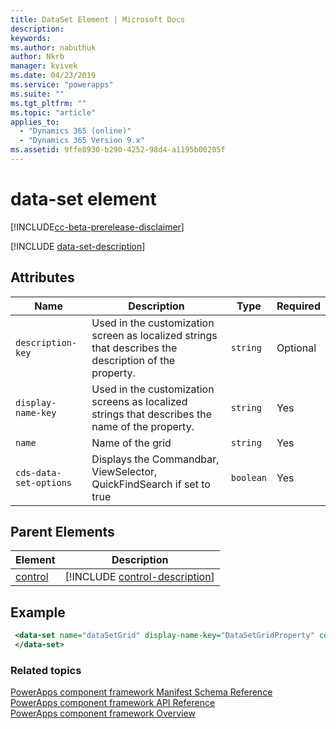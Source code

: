 ```yaml
---
title: DataSet Element | Microsoft Docs
description: 
keywords:
ms.author: nabuthuk
author: Nkrb
manager: kvivek
ms.date: 04/23/2019
ms.service: "powerapps"
ms.suite: ""
ms.tgt_pltfrm: ""
ms.topic: "article"
applies_to: 
  - "Dynamics 365 (online)"
  - "Dynamics 365 Version 9.x"
ms.assetid: 9ffe8930-b290-4252-98d4-a1195b00205f
---
```


# data-set element

[!INCLUDE[cc-beta-prerelease-disclaimer](../../../includes/cc-beta-prerelease-disclaimer.md)]

[!INCLUDE [data-set-description](includes/data-set-description.md)]

## Attributes

|Name|Description|Type|Required|
|--|--|--|--|
|`description-key`|Used in the customization screen as localized strings that describes the description of the property.|`string`|Optional|
|`display-name-key`|Used in the customization screens as localized strings that describes the name of the property.|`string`|Yes|
|`name`|Name of the grid|`string`|Yes|
|`cds-data-set-options`|Displays the Commandbar, ViewSelector, QuickFindSearch if set to true |`boolean`|Yes|

## Parent Elements

|Element|Description|
|--|--|
|[control](control.md)|[!INCLUDE [control-description](includes/control-description.md)]|

## Example

```xml
 <data-set name="dataSetGrid" display-name-key="DataSetGridProperty" cds-data-set-options="displayCommandBar:true;displayViewSelector:true;displayQuickFindSearch:true">
 </data-set>
```

### Related topics

[PowerApps component framework Manifest Schema Reference](index.md)<br/>
[PowerApps component framework API Reference](../reference/index.md)<br/>
[PowerApps component framework Overview](../overview.md)